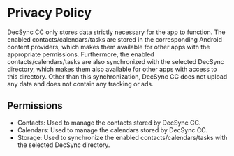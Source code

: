 Privacy Policy
==============

DecSync CC only stores data strictly necessary for the app to function. The enabled contacts/calendars/tasks are stored in the corresponding Android content providers, which makes them available for other apps with the appropriate permissions. Furthermore, the enabled contacts/calendars/tasks are also synchronized with the selected DecSync directory, which makes them also available for other apps with access to this directory. Other than this synchronization, DecSync CC does not upload any data and does not contain any tracking or ads.

Permissions
-----------
- Contacts: Used to manage the contacts stored by DecSync CC.
- Calendars: Used to manage the calendars stored by DecSync CC.
- Storage: Used to synchronize the enabled contacts/calendars/tasks with the selected DecSync directory.

